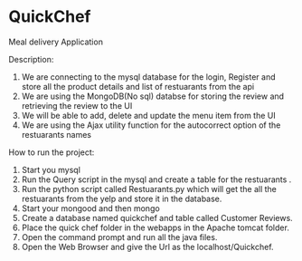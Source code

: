 # QuickChef
Meal delivery Application

Description:

1. We are connecting to the mysql database for the login, Register and store all the product details and list of restuarants from the api
2. We are using the MongoDB(No sql) databse for storing the review and retrieving the review to the UI
3. We will be able to add, delete and update the menu item from the UI
4. We are using the Ajax utility function for the autocorrect option of the restuarants names

How to run the project:

1. Start you mysql
2. Run the Query script in the mysql and create a table for the restuarants .
3. Run the python script called Restuarants.py which will get the all the restuarants from the yelp and store it in the database.
4. Start your mongood and then mongo
5. Create a database named quickchef and table called Customer Reviews.
6. Place the quick chef folder in the webapps in the Apache tomcat folder.
7. Open the command prompt and run all the java files.
8. Open the Web Browser and give the Url as the localhost/Quickchef.


